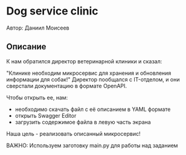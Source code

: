 # Dog service clinic

Автор: Даниил Моисеев

## Описание

К нам обратился директор ветеринарной клиники и сказал:

"Клинике необходим микросервис для хранения и обновления информации для собак!" Директор пообщался с IT-отделом, и они сверстали документацию в формате OpenAPI.

Чтобы открыть ее, нам:

- необходимо скачать файл с её описанием в YAML формате
- открыть Swagger Editor
- загрузить содержимое файла в левую часть экрана

Наша цель - реализовать описанный микросервис!

ВАЖНО: Используем заготовку main.py для работы над заданием
